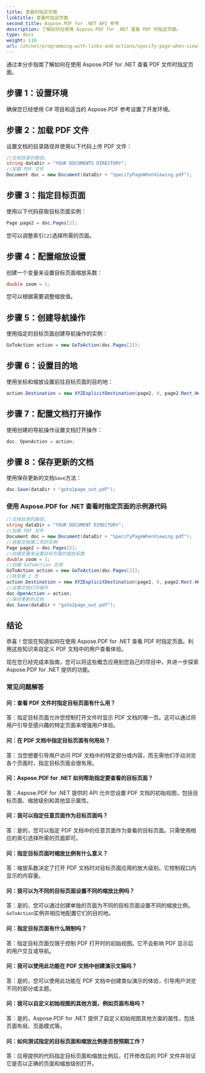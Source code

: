 ```yaml
---
title: 查看时指定页面
linktitle: 查看时指定页面
second_title: Aspose.PDF for .NET API 参考
description: 了解如何在使用 Aspose.PDF for .NET 查看 PDF 时指定页面。
type: docs
weight: 110
url: /zh/net/programming-with-links-and-actions/specify-page-when-viewing/
---
```

通过本分步指南了解如何在使用 Aspose.PDF for .NET 查看 PDF 文件时指定页面。

## 步骤 1：设置环境

确保您已经使用 C# 项目和适当的 Aspose.PDF 参考设置了开发环境。

## 步骤 2：加载 PDF 文件

设置文档的目录路径并使用以下代码上传 PDF 文件：

```csharp
//文档目录的路径。
string dataDir = "YOUR DOCUMENTS DIRECTORY";
//加载 PDF 文件
Document doc = new Document(dataDir + "SpecifyPageWhenViewing.pdf");
```

## 步骤 3：指定目标页面

使用以下代码获取目标页面实例：

```csharp
Page page2 = doc.Pages[2];
```

您可以调整索引`[2]`选择所需的页面。

## 步骤 4：配置缩放设置

创建一个变量来设置目标页面缩放系数：

```csharp
double zoom = 1;
```

您可以根据需要调整缩放值。

## 步骤 5：创建导航操作

使用指定的目标页面创建导航操作的实例：

```csharp
GoToAction action = new GoToAction(doc.Pages[2]);
```

## 步骤 6：设置目的地

使用坐标和缩放设置前往目标页面的目的地：

```csharp
action.Destination = new XYZExplicitDestination(page2, 0, page2.Rect.Height, zoom);
```

## 步骤 7：配置文档打开操作

使用创建的导航操作设置文档打开操作：

```csharp
doc. OpenAction = action;
```

## 步骤 8：保存更新的文档

使用保存更新的文档`Save`方法：

```csharp
doc.Save(dataDir + "goto2page_out.pdf");
```

### 使用 Aspose.PDF for .NET 查看时指定页面的示例源代码 
```csharp
//文档目录的路径。
string dataDir = "YOUR DOCUMENT DIRECTORY";
//加载 PDF 文件
Document doc = new Document(dataDir + "SpecifyPageWhenViewing.pdf");
//获取文档第二页的实例
Page page2 = doc.Pages[2];
//创建变量来设置目标页面的缩放系数
double zoom = 1;
//创建 GoToAction 实例
GoToAction action = new GoToAction(doc.Pages[2]);
//转至第 2 页
action.Destination = new XYZExplicitDestination(page2, 0, page2.Rect.Height, zoom);
//设置文档打开操作
doc.OpenAction = action;
//保存更新的文档
doc.Save(dataDir + "goto2page_out.pdf");
```

## 结论

恭喜！您现在知道如何在使用 Aspose.PDF for .NET 查看 PDF 时指定页面。利用这些知识来自定义 PDF 文档中的用户查看体验。

现在您已经完成本指南，您可以将这些概念应用到您自己的项目中，并进一步探索 Aspose.PDF for .NET 提供的功能。

### 常见问题解答 

#### 问：查看 PDF 文件时指定目标页面有什么用？

答：指定目标页面允许您控制打开文件时显示 PDF 文档的哪一页。这可以通过将用户引导至感兴趣的特定页面来增强用户体验。

#### 问：在 PDF 文档中指定目标页面有何用处？

答：当您想要引导用户访问 PDF 文档中的特定部分或内容，而无需他们手动浏览各个页面时，指定目标页面会很有用。

#### 问：Aspose.PDF for .NET 如何帮助指定要查看的目标页面？

答：Aspose.PDF for .NET 提供的 API 允许您设置 PDF 文档的初始视图，包括目标页面、缩放级别和其他显示属性。

#### 问：我可以指定任意页面作为目标页面吗？

答：是的，您可以指定 PDF 文档中的任意页面作为查看的目标页面。只需使用相应的索引选择所需的页面即可。

#### 问：指定目标页面时缩放比例有什么意义？

答：缩放系数决定了打开 PDF 文档时对目标页面应用的放大级别。它控制视口内显示的内容量。

#### 问：我可以为不同的目标页面设置不同的缩放比例吗？

答：是的，您可以通过创建单独的页面为不同的目标页面设置不同的缩放比例。`GoToAction`实例并相应地配置它们的目的地。

#### 问：指定目标页面有什么限制吗？

答：指定目标页面仅限于控制 PDF 打开时的初始视图。它不会影响 PDF 显示后的用户交互或导航。

#### 问：我可以使用此功能在 PDF 文档中创建演示文稿吗？

答：是的，您可以使用此功能在 PDF 文档中创建类似演示的体验，引导用户浏览不同的部分或主题。

#### 问：我可以自定义初始视图的其他方面，例如页面布局吗？

答：是的，Aspose.PDF for .NET 提供了自定义初始视图其他方面的属性，包括页面布局、页面模式等。

#### 问：如何测试指定的目标页面和缩放比例是否按预期工作？

答：应用提供的代码指定目标页面和缩放比例后，打开修改后的 PDF 文件并验证它是否以正确的页面和缩放级别打开。